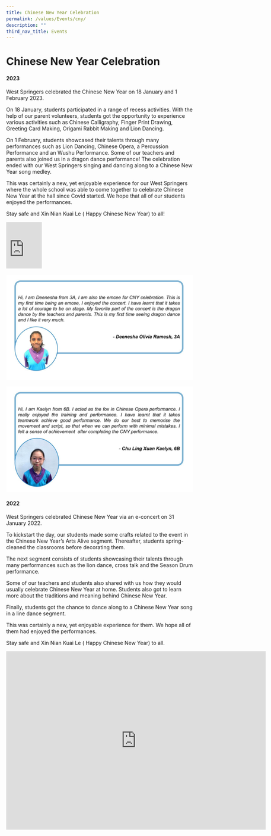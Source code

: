 ```yaml
---
title: Chinese New Year Celebration
permalink: /values/Events/cny/
description: ""
third_nav_title: Events
---
```

# Chinese New Year Celebration 

#### 2023

West Springers celebrated the Chinese New Year on 18 January and 1 February 2023.

On 18 January, students participated in a range of recess activities. With the help of our parent volunteers, students got the opportunity to experience various activities such as Chinese Calligraphy, Finger Print Drawing, Greeting Card Making, Origami Rabbit Making and Lion Dancing.

On 1 February, students showcased their talents through many performances such as Lion Dancing, Chinese Opera, a Percussion Performance and an Wushu Performance. Some of our teachers and parents also joined us in a dragon dance performance! The celebration ended with our West Springers singing and dancing along to a Chinese New Year song medley.

This was certainly a new, yet enjoyable experience for our West Springers where the whole school was able to come together to celebrate Chinese New Year at the hall since Covid started. We hope that all of our students enjoyed the performances.

Stay safe and Xin Nian Kuai Le ( Happy Chinese New Year) to all!


<iframe allowfullscreen="true" height="125" width="96" frameborder="0" src="https://docs.google.com/presentation/d/e/2PACX-1vRai7vDVttyXq_WgHNwzxdH7a0wIHwbXXq4do_nKsDv8DX98f0BLoUJcIVmkwv33g/embed?start=false&amp;loop=false&amp;delayms=3000"></iframe>

![](/images/Cny2023/Reflection%20II.jpeg)

![](/images/Cny2023/Reflection%20I.jpeg)

#### 2022 

West Springers celebrated Chinese New Year via an e-concert on 31 January 2022.

To kickstart the day, our students made some crafts related to the event in the Chinese New Year’s Arts Alive segment. Thereafter, students spring-cleaned the classrooms before decorating them.

The next segment consists of students showcasing their talents through many performances such as the lion dance, cross talk and the Season Drum performance.

Some of our teachers and students also shared with us how they would usually celebrate Chinese New Year at home. Students also got to learn more about the traditions and meaning behind Chinese New Year.

Finally, students got the chance to dance along to a Chinese New Year song in a line dance segment.

This was certainly a new, yet enjoyable experience for them. We hope all of them had enjoyed the performances.

Stay safe and Xin Nian Kuai Le ( Happy Chinese New Year) to all.

<iframe src="https://docs.google.com/presentation/d/e/2PACX-1vR2xCBgpW-g-_lUToXPgkX7gcVunIygPV8AvEz4gqUsL7wDxdfwh_VYTpu3E0PsiRjdZkFDXgOUwZL1/embed?start=true&amp;loop=true&amp;delayms=3000" frameborder="0" width="700" height="480" allowfullscreen="true"></iframe>